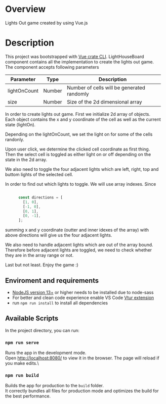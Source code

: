 # Overview

Lights Out game created by using Vue.js

# Description

This project was bootstrapped with [Vue crate CLI](https://cli.vuejs.org/guide/creating-a-project.html). LightHouseBoard component contains all the implementation to create the lights out game. The component accepts following parameters

| Parameter   | Type        | Description |
| ----------- | ----------- | ----------- |
| lightOnCount      | Number       | Number of cells will be generated randomly
| size   | Number        | Size of the 2d dimensional array

In order to create lights out game. First we initialize 2d array of objects. Each object contains the x and y coordinate of the cell as well as the current state (lightOn). 

Depending on the lightOnCount, we set the light on for some of the cells randonly.

Upon user click, we determine the clicked cell coordinate as first thing. Then the select cell is toggled as either light on or off depending on the state in the 2d array.

We also need to toggle the four adjacent lights which are left, right, top and buttom lights of the selected cell.

In order to find out which lights to toggle. We will use array indexes. Since 

```javascript

      const directions = [
        [1, 0],
        [-1, 0],
        [0, 1],
        [0, -1],
      ];
```

summing x and y coordinate (outter and inner idexes of the array) with above directions will give us the four adjacent lights.

We also need to handle adjacent lights which are out of the array bound. Therefore before adjacent lights are toggled, we need to check whether they are in the array range or not.

Last but not least. Enjoy the game :)

## Enviroment and requirements

- [NodeJS version 13+](https://nodejs.org/en/) or higher needs to be installed due to node-sass
- For better and clean code experience enable VS Code [Vtur extension](https://marketplace.visualstudio.com/items?itemName=octref.vetur)
- run <code>npm run install</code> to install all dependencies

## Available Scripts

In the project directory, you can run:

### `npm run serve`

Runs the app in the development mode.\
Open [http://localhost:8080/](http://localhost:8080/) to view it in the browser.
The page will reload if you make edits.\

### `npm run build`

Builds the app for production to the `build` folder.\
It correctly bundles all files for production mode and optimizes the build for the best performance.